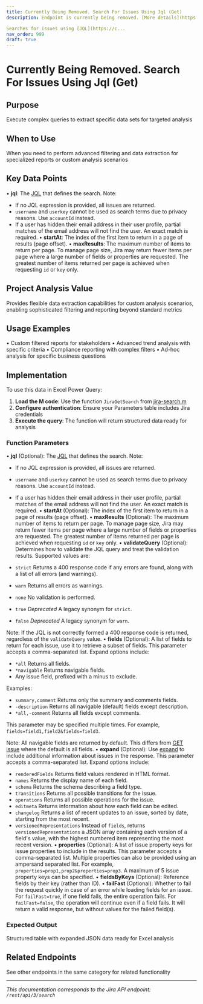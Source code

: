 ```yaml
---
title: Currently Being Removed. Search For Issues Using Jql (Get)
description: Endpoint is currently being removed. [More details](https://developer.atlassian.com/changelog/#CHANGE-2046)

Searches for issues using [JQL](https://c...
nav_order: 999
draft: true
---
```


# Currently Being Removed. Search For Issues Using Jql (Get)

## Purpose
Execute complex queries to extract specific data sets for targeted analysis

## When to Use
When you need to perform advanced filtering and data extraction for specialized reports or custom analysis scenarios

## Key Data Points
• **jql**: The [JQL](https://confluence.atlassian.com/x/egORLQ) that defines the search. Note:

 *  If no JQL expression is provided, all issues are returned.
 *  `username` and `userkey` cannot be used as search terms due to privacy reasons. Use `accountId` instead.
 *  If a user has hidden their email address in their user profile, partial matches of the email address will not find the user. An exact match is required.
• **startAt**: The index of the first item to return in a page of results (page offset).
• **maxResults**: The maximum number of items to return per page. To manage page size, Jira may return fewer items per page where a large number of fields or properties are requested. The greatest number of items returned per page is achieved when requesting `id` or `key` only.

## Project Analysis Value
Provides flexible data extraction capabilities for custom analysis scenarios, enabling sophisticated filtering and reporting beyond standard metrics

## Usage Examples
• Custom filtered reports for stakeholders
• Advanced trend analysis with specific criteria
• Compliance reporting with complex filters
• Ad-hoc analysis for specific business questions

## Implementation
To use this data in Excel Power Query:

1. **Load the M code**: Use the function `JiraGetSearch` from [jira-search.m](../assets/jira-search.m)
2. **Configure authentication**: Ensure your Parameters table includes Jira credentials
3. **Execute the query**: The function will return structured data ready for analysis

### Function Parameters
• **jql** (Optional): The [JQL](https://confluence.atlassian.com/x/egORLQ) that defines the search. Note:

 *  If no JQL expression is provided, all issues are returned.
 *  `username` and `userkey` cannot be used as search terms due to privacy reasons. Use `accountId` instead.
 *  If a user has hidden their email address in their user profile, partial matches of the email address will not find the user. An exact match is required.
• **startAt** (Optional): The index of the first item to return in a page of results (page offset).
• **maxResults** (Optional): The maximum number of items to return per page. To manage page size, Jira may return fewer items per page where a large number of fields or properties are requested. The greatest number of items returned per page is achieved when requesting `id` or `key` only.
• **validateQuery** (Optional): Determines how to validate the JQL query and treat the validation results. Supported values are:

 *  `strict` Returns a 400 response code if any errors are found, along with a list of all errors (and warnings).
 *  `warn` Returns all errors as warnings.
 *  `none` No validation is performed.
 *  `true` *Deprecated* A legacy synonym for `strict`.
 *  `false` *Deprecated* A legacy synonym for `warn`.

Note: If the JQL is not correctly formed a 400 response code is returned, regardless of the `validateQuery` value.
• **fields** (Optional): A list of fields to return for each issue, use it to retrieve a subset of fields. This parameter accepts a comma-separated list. Expand options include:

 *  `*all` Returns all fields.
 *  `*navigable` Returns navigable fields.
 *  Any issue field, prefixed with a minus to exclude.

Examples:

 *  `summary,comment` Returns only the summary and comments fields.
 *  `-description` Returns all navigable (default) fields except description.
 *  `*all,-comment` Returns all fields except comments.

This parameter may be specified multiple times. For example, `fields=field1,field2&fields=field3`.

Note: All navigable fields are returned by default. This differs from [GET issue](#api-rest-api-3-issue-issueIdOrKey-get) where the default is all fields.
• **expand** (Optional): Use [expand](#expansion) to include additional information about issues in the response. This parameter accepts a comma-separated list. Expand options include:

 *  `renderedFields` Returns field values rendered in HTML format.
 *  `names` Returns the display name of each field.
 *  `schema` Returns the schema describing a field type.
 *  `transitions` Returns all possible transitions for the issue.
 *  `operations` Returns all possible operations for the issue.
 *  `editmeta` Returns information about how each field can be edited.
 *  `changelog` Returns a list of recent updates to an issue, sorted by date, starting from the most recent.
 *  `versionedRepresentations` Instead of `fields`, returns `versionedRepresentations` a JSON array containing each version of a field's value, with the highest numbered item representing the most recent version.
• **properties** (Optional): A list of issue property keys for issue properties to include in the results. This parameter accepts a comma-separated list. Multiple properties can also be provided using an ampersand separated list. For example, `properties=prop1,prop2&properties=prop3`. A maximum of 5 issue property keys can be specified.
• **fieldsByKeys** (Optional): Reference fields by their key (rather than ID).
• **failFast** (Optional): Whether to fail the request quickly in case of an error while loading fields for an issue. For `failFast=true`, if one field fails, the entire operation fails. For `failFast=false`, the operation will continue even if a field fails. It will return a valid response, but without values for the failed field(s).

### Expected Output
Structured table with expanded JSON data ready for Excel analysis

## Related Endpoints
See other endpoints in the same category for related functionality

---
*This documentation corresponds to the Jira API endpoint: `/rest/api/3/search`*
